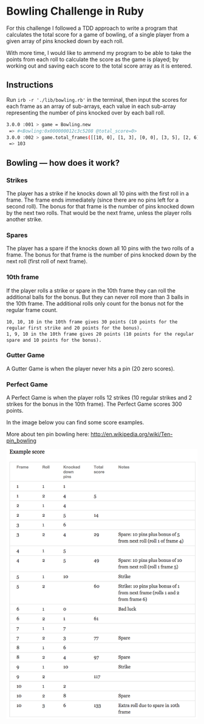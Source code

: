 Bowling Challenge in Ruby
=================

For this challenge I followed a TDD approach to write a program that calculates the total score for a game of bowling, of a single player from a given array of pins knocked down by each roll.

With more time, I would like to ammend my program to be able to take the points from each roll to calculate the score as the game is played; by working out and saving each score to the total score array as it is entered.

Instructions
------------

Run `irb -r './lib/bowling.rb'` in the terminal, then input the scores for each frame as an array of sub-arrays, each value in each sub-array representing the number of pins knocked over by each ball roll. 

```sh
3.0.0 :001 > game = Bowling.new
 => #<Bowling:0x000000012c3c5208 @total_score=0>
3.0.0 :002 > game.total_frames([[10, 0], [1, 3], [0, 0], [3, 5], [2, 6], [10, 0], [9, 1], [7, 2], [1, 6], [1, 9],[6, 0]])
 => 103
```

## Bowling — how does it work?

### Strikes

The player has a strike if he knocks down all 10 pins with the first roll in a frame. The frame ends immediately (since there are no pins left for a second roll). The bonus for that frame is the number of pins knocked down by the next two rolls. That would be the next frame, unless the player rolls another strike.

### Spares

The player has a spare if the knocks down all 10 pins with the two rolls of a frame. The bonus for that frame is the number of pins knocked down by the next roll (first roll of next frame).

### 10th frame

If the player rolls a strike or spare in the 10th frame they can roll the additional balls for the bonus. But they can never roll more than 3 balls in the 10th frame. The additional rolls only count for the bonus not for the regular frame count.

    10, 10, 10 in the 10th frame gives 30 points (10 points for the regular first strike and 20 points for the bonus).
    1, 9, 10 in the 10th frame gives 20 points (10 points for the regular spare and 10 points for the bonus).

### Gutter Game

A Gutter Game is when the player never hits a pin (20 zero scores).

### Perfect Game

A Perfect Game is when the player rolls 12 strikes (10 regular strikes and 2 strikes for the bonus in the 10th frame). The Perfect Game scores 300 points.

In the image below you can find some score examples.

More about ten pin bowling here: http://en.wikipedia.org/wiki/Ten-pin_bowling

![Ten Pin Score Example](images/example_ten_pin_scoring.png)
